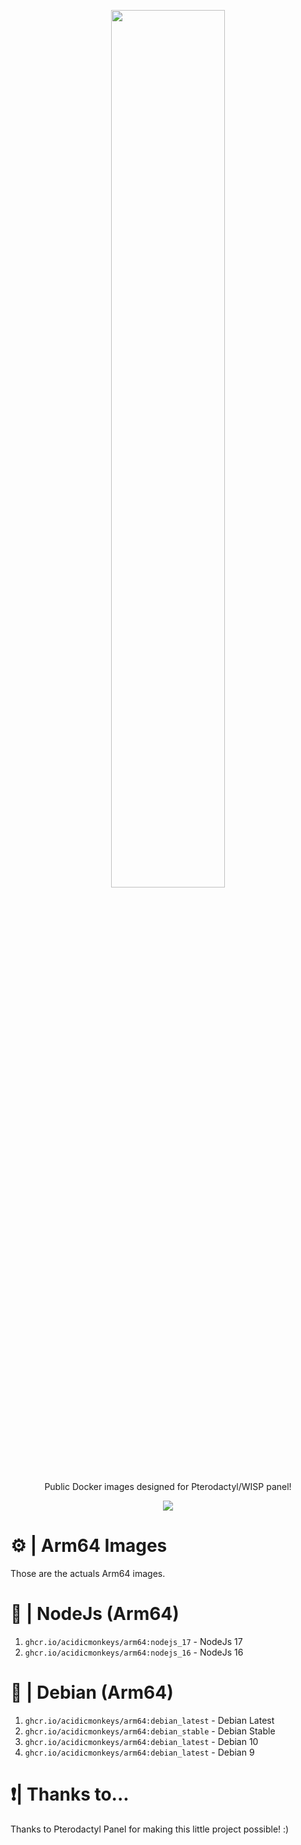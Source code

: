 <p align="center"><img src="https://i.imgur.com/BQlX7Wv.png" width=60% /></p>
<p align="center">Public Docker images designed for Pterodactyl/WISP panel!</p>
<p align="center"><img src="https://img.shields.io/badge/Made%20with-Docker-384d54" /></p>

# ⚙️ | Arm64 Images
Those are the actuals Arm64 images.
# 📢 | NodeJs (Arm64)
1. `ghcr.io/acidicmonkeys/arm64:nodejs_17` - NodeJs 17
2. `ghcr.io/acidicmonkeys/arm64:nodejs_16` - NodeJs 16
# 📢 | Debian (Arm64)
1. `ghcr.io/acidicmonkeys/arm64:debian_latest` - Debian Latest
2. `ghcr.io/acidicmonkeys/arm64:debian_stable` - Debian Stable
3. `ghcr.io/acidicmonkeys/arm64:debian_latest` - Debian 10
4. `ghcr.io/acidicmonkeys/arm64:debian_latest` - Debian 9

# ❗| Thanks to...
Thanks to Pterodactyl Panel for making this little project possible! :)